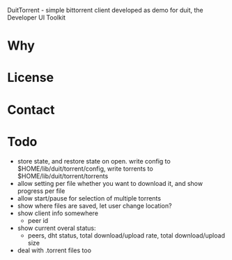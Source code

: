 DuitTorrent - simple bittorrent client developed as demo for duit, the Developer UI Toolkit

# Why

# License

# Contact

# Todo

- store state, and restore state on open. write config to $HOME/lib/duit/torrent/config, write torrents to $HOME/lib/duit/torrent/torrents
- allow setting per file whether you want to download it, and show progress per file
- allow start/pause for selection of multiple torrents
- show where files are saved, let user change location?
- show client info somewhere
	- peer id
- show current overal status:
	- peers, dht status, total download/upload rate, total download/upload size
- deal with .torrent files too

